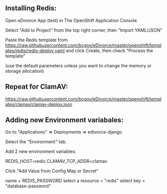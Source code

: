 ## Installing Redis:

Open eDivorce App (test) in The OpenShift Application Console

Select "Add to Project" from the top right corner, then "Import YAML/JSON"

Paste the Redis template from https://raw.githubusercontent.com/bcgov/eDivorce/master/openshift/templates/redis/redis-deploy.yaml and click Create, then check "Process the template"

(use the default parameters unless you want to change the memory or storage allocation)


## Repeat for ClamAV:

https://raw.githubusercontent.com/bcgov/eDivorce/master/openshift/templates/clamav/clamav-deploy.json

## Adding new Environment variabales: 

Go to "Applications" => Deployments => edivorce-django

Select the "Environment" tab.

Add 2 new environment variables:

REDIS_HOST=redis
CLAMAV_TCP_ADDR=clamav

Click "Add Value from Config Map or Secret"

name = REDIS_PASSWORD
select a resource = "redis"
select key = "database-password"